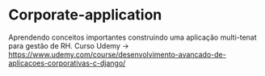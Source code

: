 # Corporate-application
Aprendendo conceitos importantes construindo uma aplicação multi-tenat para gestão de RH.
Curso Udemy -> https://www.udemy.com/course/desenvolvimento-avancado-de-aplicacoes-corporativas-c-django/
